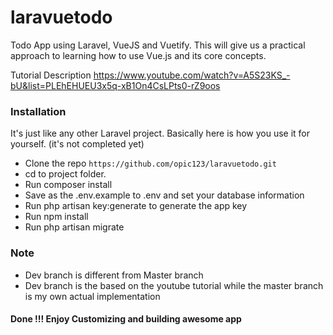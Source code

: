 # laravuetodo

Todo App using Laravel, VueJS and Vuetify. This will give us a practical approach to learning how to use Vue.js and its core concepts.

Tutorial Description
https://www.youtube.com/watch?v=A5S23KS_-bU&list=PLEhEHUEU3x5q-xB1On4CsLPts0-rZ9oos

### Installation
It's just like any other Laravel project. Basically here is how you use it for yourself. (it's not completed yet)

* Clone the repo `https://github.com/opic123/laravuetodo.git`
* cd to project folder.
* Run composer install
* Save as the .env.example to .env and set your database information
* Run php artisan key:generate to generate the app key
* Run npm install
* Run php artisan migrate

### Note
* Dev branch is different from Master branch
* Dev branch is the based on the youtube tutorial while the master branch is my own actual implementation

#### Done !!! Enjoy Customizing and building awesome app